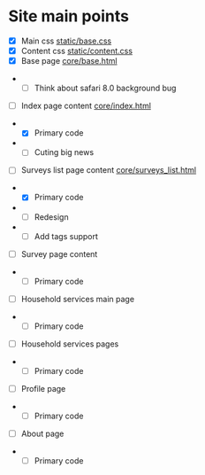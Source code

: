 # Site main points

- [x] Main css [static/base.css](static/base.css)
- [x] Content css [static/content.css](static/content.css)
- [x] Base page [core/base.html](core/base.html)
- - [ ] Think about safari 8.0 background bug
- [ ] Index page content [core/index.html](core/index.html)
- - [x] Primary code
- - [ ] Cuting big news
- [ ] Surveys list page content [core/surveys_list.html](core/surveys_list.html)
- - [x] Primary code
- - [ ] Redesign
- - [ ] Add tags support
- [ ] Survey page content
- - [ ] Primary code
- [ ] Household services main page
- - [ ] Primary code
- [ ] Household services pages
- - [ ] Primary code
- [ ] Profile page
- - [ ] Primary code
- [ ] About page
- - [ ] Primary code